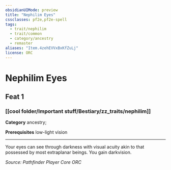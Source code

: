 ```yaml
---
obsidianUIMode: preview
title: "Nephilim Eyes"
cssclasses: pf2e,pf2e-spell
tags:
  - trait/nephilim
  - trait/common
  - category/ancestry
  - remaster
aliases: "Item.4zehEVVxBxKfZuLj"
license: ORC
---
```

# Nephilim Eyes
## Feat 1
### [[cool folder/Important stuff/Bestiary/zz_traits/nephilim]]

**Category** ancestry; 



**Prerequisites** low-light vision
* * *
Your eyes can see through darkness with visual acuity akin to that possessed by most extraplanar beings. You gain darkvision.

*Source: Pathfinder Player Core*
*ORC*